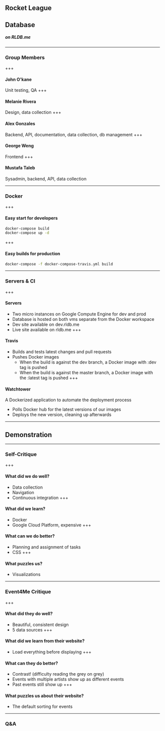 ## Rocket League
## Database
##### on RLDB.me

---

### Group Members
+++
#### John O'kane
Unit testing, QA
+++
#### Melanie Rivera
Design, data collection
+++
#### Alex Gonzales
Backend, API, documentation, data collection, db management
+++
#### George Weng
Frontend
+++
#### Mustafa Taleb
Sysadmin, backend, API, data collection

---

### Docker
+++
#### Easy start for developers
```bash
docker-compose build
docker-compose up -d
```
+++
#### Easy builds for production
```bash
docker-compose -f docker-compose-travis.yml build
```
---

### Servers & CI
+++
#### Servers
- Two micro instances on Google Compute Engine for dev and prod
- Database is hosted on both vms separate from the Docker workspace
- Dev site available on dev.rldb.me
- Live site available on rldb.me
+++
#### Travis
- Builds and tests latest changes and pull requests
- Pushes Docker images
  - When the build is against the dev branch, a Docker image with :dev tag is pushed
  - When the build is against the master branch, a Docker image with the :latest tag is pushed
+++
#### Watchtower
A Dockerized application to automate the deployment process
- Polls Docker hub for the latest versions of our images
- Deploys the new version, cleaning up afterwards

---

## Demonstration

---

### Self-Critique
+++
#### What did we do well?
- Data collection
- Navigation
- Continuous integration
+++
#### What did we learn?
- Docker
- Google Cloud Platform, expensive
+++
#### What can we do better?
- Planning and assignment of tasks
- CSS
+++
#### What puzzles us?
- Visualizations

---

### Event4Me Critique
+++
#### What did they do well?
- Beautiful, consistent design
- 5 data sources
+++
#### What did we learn from their website?
- Load everything before displaying
+++
#### What can they do better?
- Contrast! (difficulty reading the grey on grey)
- Events with multiple artists show up as different events
- Past events still show up
+++
#### What puzzles us about their website?
- The default sorting for events
---


### Q&A